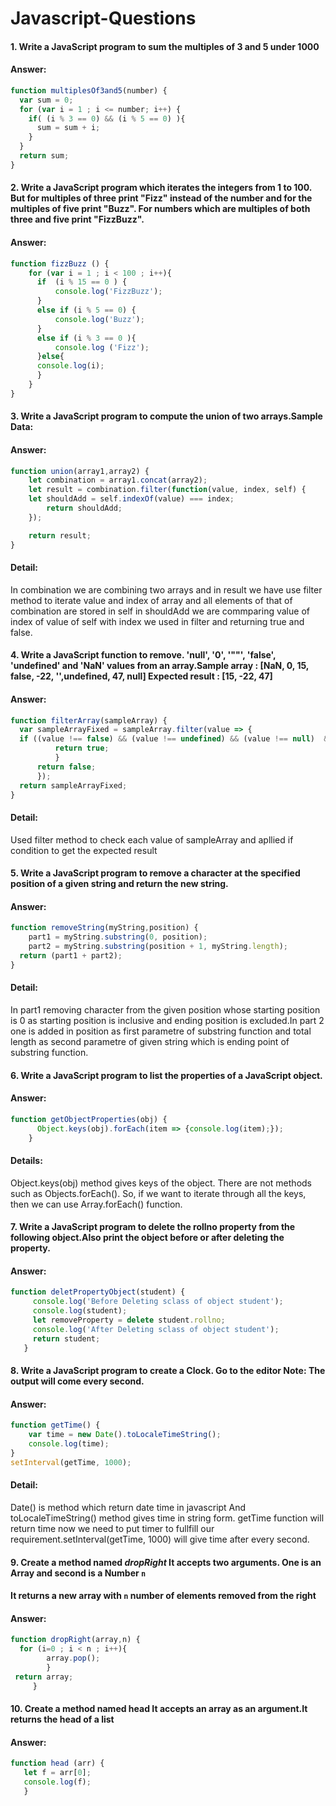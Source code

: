 # Javascript-Questions


#### 1. Write a JavaScript program to sum the multiples of 3 and 5 under 1000
#### Answer:

```javascript
function multiplesOf3and5(number) {
  var sum = 0;
  for (var i = 1 ; i <= number; i++) {
    if( (i % 3 == 0) && (i % 5 == 0) ){
      sum = sum + i;
    }
  }
  return sum;
}
```

#### 2. Write a JavaScript program which iterates the integers from 1 to 100. But for multiples of three print "Fizz" instead of the number and for the multiples of five print "Buzz". For numbers which are multiples of both three and five print "FizzBuzz".

#### Answer:

```javascript
function fizzBuzz () {
    for (var i = 1 ; i < 100 ; i++){
      if  (i % 15 == 0 ) {
          console.log('FizzBuzz');
      } 
      else if (i % 5 == 0) {
          console.log('Buzz');
      }
      else if (i % 3 == 0 ){
          console.log ('Fizz');
      }else{
      console.log(i);
      }
    }
}  
 ```
#### 3. Write a JavaScript program to compute the union of two arrays.Sample Data:

#### Answer:

```javascript 
function union(array1,array2) { 
    let combination = array1.concat(array2);   
    let result = combination.filter(function(value, index, self) {       
    let shouldAdd = self.indexOf(value) === index;
        return shouldAdd;
    });

    return result;  
}
```
#### Detail: 
In combination we are combining two arrays and in result we have use filter method to iterate value and index of array and all elements of that of combination are stored in self in shouldAdd we are commparing value of index of value of self with index we used in filter and returning true and false.

#### 4. Write a JavaScript function to remove. 'null', '0', '""', 'false', 'undefined' and 'NaN' values from an array.Sample array : [NaN, 0, 15, false, -22, '',undefined, 47, null] Expected result : [15, -22, 47]
#### Answer:

```javascript
function filterArray(sampleArray) {  
  var sampleArrayFixed = sampleArray.filter(value => {  
  if ((value !== false) && (value !== undefined) && (value !== null)  && (value !== 0) && ((isNaN(value) && typeof value === 'number') !== true) && (value !== "")){
          return true;
          }
      return false;
      });
  return sampleArrayFixed;
}
  ```
#### Detail:
Used filter method to check each value of sampleArray and apllied if condition to get the expected result

#### 5. Write a JavaScript program to remove a character at the specified position of a given string and return the new string.

#### Answer:

```javascript
function removeString(myString,position) {
    part1 = myString.substring(0, position);   
    part2 = myString.substring(position + 1, myString.length); 
  return (part1 + part2);     
}
```
#### Detail:
In part1 removing character from the given position whose starting position is 0  as starting position is inclusive and ending position is excluded.In part 2 one is added in position as first parametre  of substring function and total length as second parametre of given string which is ending point of substring function.

#### 6. Write a JavaScript program to list the properties of a JavaScript object.

#### Answer:

```javascript
function getObjectProperties(obj) {
      Object.keys(obj).forEach(item => {console.log(item);});
    }
```
#### Details:
Object.keys(obj) method gives keys of the object.
There are not methods such as Objects.forEach().
So, if we want to iterate through all the keys, then we can use Array.forEach() function.


#### 7. Write a JavaScript program to delete the rollno property from the following object.Also print the object before or after deleting the property.

#### Answer:

```javascript
function deletPropertyObject(student) {
     console.log('Before Deleting sclass of object student');
     console.log(student);
     let removeProperty = delete student.rollno;
     console.log('After Deleting sclass of object student'); 
     return student;
   }
 ```              
#### 8. Write a JavaScript program to create a Clock. Go to the editor Note: The output will come every second.

#### Answer:

```javascript
function getTime() {
    var time = new Date().toLocaleTimeString();
    console.log(time);
}
setInterval(getTime, 1000);
 ```              
 #### Detail:
  Date() is method which return date time in javascript And toLocaleTimeString() method gives time in string form.
  getTime function will return time now we need to put timer to fullfill our requirement.setInterval(getTime, 1000)
  will give time after every second.
  
#### 9. Create a method named *dropRight* It accepts two arguments. One is an Array and second is a Number `n`
#### It returns a new array with `n` number of elements removed from the right

#### Answer:

```javascript
function dropRight(array,n) {
  for (i=0 ; i < n ; i++){
        array.pop();
        }
 return array;
     }
 ```
 
#### 10. Create a method named head It accepts an array as an argument.It returns the head of a list

#### Answer:

```javascript
function head (arr) {
   let f = arr[0];
   console.log(f);
   }
 ```
